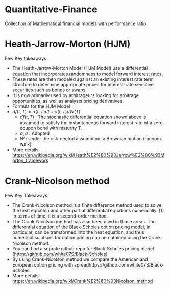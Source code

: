 # Quantitative-Finance
Collection of Mathematical financial models with performance ratio


# Heath-Jarrow-Morton (HJM)

Few Key takeaways
* The Heath-Jarrow-Morton Model (HJM Model) use a differential equation that incorporates randomness to model forward interest rates.
* These rates are then modeled against an existing interest rate term structure to determine appropriate prices for interest-rate sensitive securities such as bonds or swaps.
* It is now primarily used by arbitrageurs looking for arbitrage opportunities, as well as analysts pricing derivatives.
* Formula for the HJM Model
* $df(t,T) = \alpha(t,T)dt + \sigma(t,T)dW(T)$
  * $df(t,T)$ : The stochastic differential equation shown above is assumed to satisfy the instantaneous forward interest rate of a zero-coupon bond with maturity T.
  * $\alpha, \sigma$ : Adapted
  * $W$ : Under the risk-neutral assumption, a Brownian motion (random-walk).
* More details: https://en.wikipedia.org/wiki/Heath%E2%80%93Jarrow%E2%80%93Morton_framework

# Crank–Nicolson method
Few Key Takeaways
* The Crank-Nicolson method is a finite difference method used to solve the heat equation and other partial differential equations numerically. [1] In terms of time, it is a second-order method.
* The Crank-Nicolson method has also been used in those areas. The differential equation of the Black-Scholes option pricing model, in particular, can be transformed into the heat equation, and thus numerical solutions for option pricing can be obtained using the Crank-Nicolson method.
* You can find a seprate github repo for Black-Scholes pricing model (https://github.com/white07S/Black-Scholes)
* By using Crank-Nicolson method we compare the American and European option pricing with spreadhttps://github.com/white07S/Black-Scholes
* More details: https://en.wikipedia.org/wiki/Crank%E2%80%93Nicolson_method
